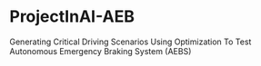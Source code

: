 # ProjectInAI-AEB
Generating Critical Driving Scenarios Using Optimization To Test Autonomous Emergency Braking System (AEBS)
